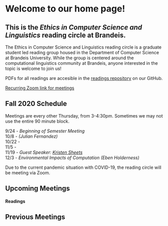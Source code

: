 # Welcome to our home page!
## This is the *Ethics in Computer Science and Linguistics* reading circle at Brandeis.  
The Ethics in Computer Science and Linguistics reading circle is a graduate student led reading group housed in the Department of Computer Science at Brandeis University. While the group is centered around the computational linguistics community at Brandeis, anyone interested in the topic is welcome to join us!

PDFs for all readings are accesible in the [readings repository](https://github.com/ethicsatbrandeis/readings) on our GitHub.

[Recurring Zoom link for meetings](https://brandeis.zoom.us/j/96622130773)

## Fall 2020 Schedule
Meetings are every other Thursday, from 3-4:30pm. Sometimes we may not use the entire 90 minute block. 

9/24 - *Beginning of Semester Meeting* <br>
10/8 - *(Julian Fernandez)* <br>
10/22 - <br>
11/5 - <br>
11/19 - *Guest Speaker: [Kristen Sheets](https://sheetskristen.github.io/)* <br>
12/3 - *Environmental Impacts of Computation (Eben Holderness)* <br>

Due to the current pandemic situation with COVID-19, the reading circle will be meeting via Zoom.

## Upcoming Meetings

#### Readings

## Previous Meetings
